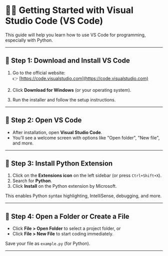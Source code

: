 # 🧑‍💻 Getting Started with Visual Studio Code (VS Code)

This guide will help you learn how to use VS Code for programming, especially with Python.

---

## 🔹 Step 1: Download and Install VS Code

1. Go to the official website:  
   👉 [https://code.visualstudio.com](https://code.visualstudio.com)

2. Click **Download for Windows** (or your operating system).

3. Run the installer and follow the setup instructions.

---

## 🔹 Step 2: Open VS Code

- After installation, open **Visual Studio Code**.
- You’ll see a welcome screen with options like "Open folder", "New file", and more.

---

## 🔹 Step 3: Install Python Extension

1. Click on the **Extensions icon** on the left sidebar (or press `Ctrl+Shift+X`).
2. Search for **Python**.
3. Click **Install** on the Python extension by Microsoft.

This enables Python syntax highlighting, IntelliSense, debugging, and more.

---

## 🔹 Step 4: Open a Folder or Create a File

- Click **File > Open Folder** to select a project folder, or  
- Click **File > New File** to start coding immediately.

Save your file as `example.py` (for Python).

---